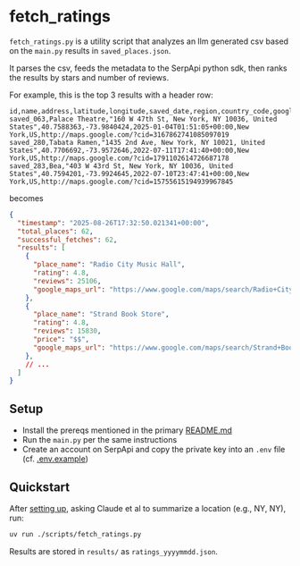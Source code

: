 # fetch_ratings

`fetch_ratings.py` is a utility script that analyzes an llm generated csv based on the `main.py` results in `saved_places.json`.

It parses the csv, feeds the metadata to the SerpApi python sdk, then ranks the results by stars and number of reviews.

For example, this is the top 3 results with a header row:

```text
id,name,address,latitude,longitude,saved_date,region,country_code,google_maps_url
saved_063,Palace Theatre,"160 W 47th St, New York, NY 10036, United States",40.7588363,-73.9840424,2025-01-04T01:51:05+00:00,New York,US,http://maps.google.com/?cid=3167862741085097019
saved_280,Tabata Ramen,"1435 2nd Ave, New York, NY 10021, United States",40.7706692,-73.9572646,2022-07-11T17:41:40+00:00,New York,US,http://maps.google.com/?cid=1791102614726687178
saved_283,Bea,"403 W 43rd St, New York, NY 10036, United States",40.7594201,-73.9924645,2022-07-10T23:47:41+00:00,New York,US,http://maps.google.com/?cid=15755615194939967845
```

becomes

```json
{
  "timestamp": "2025-08-26T17:32:50.021341+00:00",
  "total_places": 62,
  "successful_fetches": 62,
  "results": [
    {
      "place_name": "Radio City Music Hall",
      "rating": 4.8,
      "reviews": 25106,
      "google_maps_url": "https://www.google.com/maps/search/Radio+City+Music+Hall/@40.759976,-73.9799772,15.1z?hl=en"
    },
    {
      "place_name": "Strand Book Store",
      "rating": 4.8,
      "reviews": 15830,
      "price": "$$",
      "google_maps_url": "https://www.google.com/maps/search/Strand+Book+Store/@40.7332515,-73.9909532,15.1z?hl=en"
    },
    // ...
  ]
}
```

## Setup

* Install the prereqs mentioned in the primary [README.md](../README.md)
* Run the `main.py` per the same instructions
* Create an account on SerpApi and copy the private key into an `.env` file (cf. [.env.example](../.env.example))

## Quickstart

After [setting up](#setup), asking Claude et al to summarize a location (e.g., NY, NY), run:

```bash
uv run ./scripts/fetch_ratings.py
```

Results are stored in `results/` as `ratings_yyyymmdd.json`.
